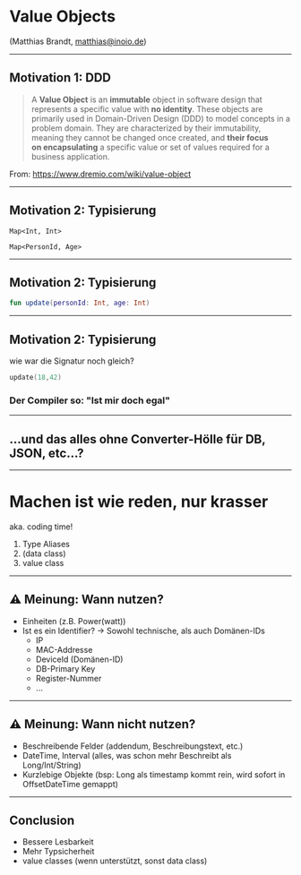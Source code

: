
# Value Objects
(Matthias Brandt, matthias@inoio.de)

---
## Motivation 1: DDD
> A **Value Object** is an **immutable** object in software design that represents a specific value with **no identity**. These objects are primarily used in Domain-Driven Design (DDD) to model concepts in a problem domain. They are characterized by their immutability, meaning they cannot be changed once created, and **their focus on encapsulating** a specific value or set of values required for a business application. 

From: https://www.dremio.com/wiki/value-object

---
## Motivation 2: Typisierung

`Map<Int, Int>`<!-- element class="fragment" -->

`Map<PersonId, Age>`<!-- element class="fragment" -->

---
## Motivation 2: Typisierung
```kotlin
fun update(personId: Int, age: Int)
```
---
## Motivation 2: Typisierung
wie war die Signatur noch gleich? 
```kotlin
update(18,42)
```

### Der Compiler so: "Ist mir doch egal" <!-- element class="fragment"-->
---
## ...und das alles ohne Converter-Hölle für DB, JSON, etc...?

---
# Machen ist wie reden, nur krasser
aka. coding time!
1. Type Aliases
2. (data class)
3. value class

---
## ⚠ Meinung: Wann nutzen?

- Einheiten (z.B. Power(watt))
- Ist es ein Identifier? -> Sowohl technische, als auch Domänen-IDs  
	- IP  
	- MAC-Addresse  
	- DeviceId (Domänen-ID)  
	- DB-Primary Key  
	- Register-Nummer
	- ...
---
## ⚠ Meinung: Wann nicht nutzen?
- Beschreibende Felder (addendum, Beschreibungstext, etc.)  
- DateTime, Interval (alles, was schon mehr Beschreibt als Long/Int/String)
- Kurzlebige Objekte (bsp: Long als timestamp kommt rein, wird sofort in OffsetDateTime gemappt)
---
## Conclusion
- Bessere Lesbarkeit
- Mehr Typsicherheit
- value classes (wenn unterstützt, sonst data class)
